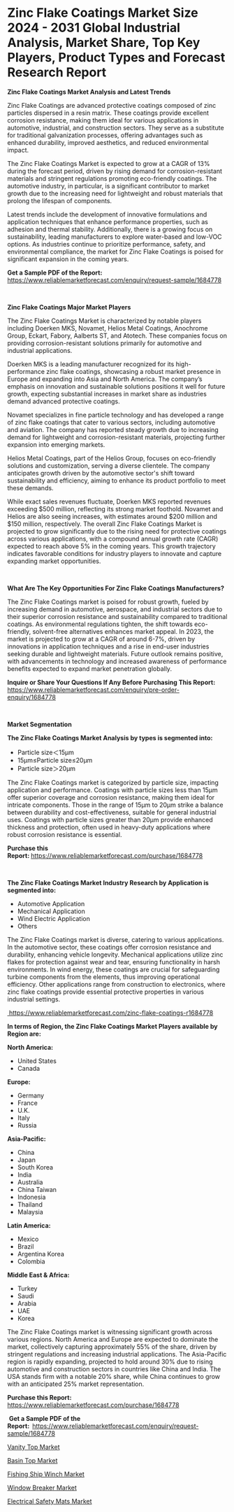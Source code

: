 <p><h1>Zinc Flake Coatings Market Size 2024 - 2031 Global Industrial Analysis, Market Share, Top Key Players, Product Types and Forecast Research Report</h1></p><p><strong>Zinc Flake Coatings Market Analysis and Latest Trends</strong></p>
<p><p>Zinc Flake Coatings are advanced protective coatings composed of zinc particles dispersed in a resin matrix. These coatings provide excellent corrosion resistance, making them ideal for various applications in automotive, industrial, and construction sectors. They serve as a substitute for traditional galvanization processes, offering advantages such as enhanced durability, improved aesthetics, and reduced environmental impact.</p><p>The Zinc Flake Coatings Market is expected to grow at a CAGR of 13% during the forecast period, driven by rising demand for corrosion-resistant materials and stringent regulations promoting eco-friendly coatings. The automotive industry, in particular, is a significant contributor to market growth due to the increasing need for lightweight and robust materials that prolong the lifespan of components.</p><p>Latest trends include the development of innovative formulations and application techniques that enhance performance properties, such as adhesion and thermal stability. Additionally, there is a growing focus on sustainability, leading manufacturers to explore water-based and low-VOC options. As industries continue to prioritize performance, safety, and environmental compliance, the market for Zinc Flake Coatings is poised for significant expansion in the coming years.</p></p>
<p><strong>Get a Sample PDF of the Report:&nbsp;</strong> <a href="https://www.reliablemarketforecast.com/enquiry/request-sample/1684778?utm_campaign=1108&utm_medium=2&utm_source=Github&utm_content=ia&utm_term=19102024&utm_id=zinc-flake-coatings">https://www.reliablemarketforecast.com/enquiry/request-sample/1684778</a></p>
<p>&nbsp;</p>
<p><strong>Zinc Flake Coatings Major Market Players</strong></p>
<p><p>The Zinc Flake Coatings Market is characterized by notable players including Doerken MKS, Novamet, Helios Metal Coatings, Anochrome Group, Eckart, Fabory, Aalberts ST, and Atotech. These companies focus on providing corrosion-resistant solutions primarily for automotive and industrial applications.</p><p>Doerken MKS is a leading manufacturer recognized for its high-performance zinc flake coatings, showcasing a robust market presence in Europe and expanding into Asia and North America. The company’s emphasis on innovation and sustainable solutions positions it well for future growth, expecting substantial increases in market share as industries demand advanced protective coatings.</p><p>Novamet specializes in fine particle technology and has developed a range of zinc flake coatings that cater to various sectors, including automotive and aviation. The company has reported steady growth due to increasing demand for lightweight and corrosion-resistant materials, projecting further expansion into emerging markets.</p><p>Helios Metal Coatings, part of the Helios Group, focuses on eco-friendly solutions and customization, serving a diverse clientele. The company anticipates growth driven by the automotive sector's shift toward sustainability and efficiency, aiming to enhance its product portfolio to meet these demands.</p><p>While exact sales revenues fluctuate, Doerken MKS reported revenues exceeding $500 million, reflecting its strong market foothold. Novamet and Helios are also seeing increases, with estimates around $200 million and $150 million, respectively. The overall Zinc Flake Coatings Market is projected to grow significantly due to the rising need for protective coatings across various applications, with a compound annual growth rate (CAGR) expected to reach above 5% in the coming years. This growth trajectory indicates favorable conditions for industry players to innovate and capture expanding market opportunities.</p></p>
<p>&nbsp;</p>
<p><strong>What Are The Key Opportunities For Zinc Flake Coatings Manufacturers?</strong></p>
<p><p>The Zinc Flake Coatings market is poised for robust growth, fueled by increasing demand in automotive, aerospace, and industrial sectors due to their superior corrosion resistance and sustainability compared to traditional coatings. As environmental regulations tighten, the shift towards eco-friendly, solvent-free alternatives enhances market appeal. In 2023, the market is projected to grow at a CAGR of around 6-7%, driven by innovations in application techniques and a rise in end-user industries seeking durable and lightweight materials. Future outlook remains positive, with advancements in technology and increased awareness of performance benefits expected to expand market penetration globally.</p></p>
<p><strong>Inquire or Share Your Questions If Any Before Purchasing This Report:</strong> <a href="https://www.reliablemarketforecast.com/enquiry/pre-order-enquiry/1684778?utm_campaign=1108&utm_medium=2&utm_source=Github&utm_content=ia&utm_term=19102024&utm_id=zinc-flake-coatings">https://www.reliablemarketforecast.com/enquiry/pre-order-enquiry/1684778</a></p>
<p>&nbsp;</p>
<p><strong>Market Segmentation</strong></p>
<p><strong>The Zinc Flake Coatings Market Analysis by types is segmented into:</strong></p>
<p><ul><li>Particle size＜15μm</li><li>15μm≤Particle size≤20μm</li><li>Particle size＞20μm</li></ul></p>
<p><p>The Zinc Flake Coatings market is categorized by particle size, impacting application and performance. Coatings with particle sizes less than 15μm offer superior coverage and corrosion resistance, making them ideal for intricate components. Those in the range of 15μm to 20μm strike a balance between durability and cost-effectiveness, suitable for general industrial uses. Coatings with particle sizes greater than 20μm provide enhanced thickness and protection, often used in heavy-duty applications where robust corrosion resistance is essential.</p></p>
<p><strong>Purchase this Report:&nbsp;</strong><a href="https://www.reliablemarketforecast.com/purchase/1684778?utm_campaign=1108&utm_medium=2&utm_source=Github&utm_content=ia&utm_term=19102024&utm_id=zinc-flake-coatings">https://www.reliablemarketforecast.com/purchase/1684778</a></p>
<p>&nbsp;</p>
<p><strong>The Zinc Flake Coatings Market Industry Research by Application is segmented into:</strong></p>
<p><ul><li>Automotive Application</li><li>Mechanical Application</li><li>Wind Electric Application</li><li>Others</li></ul></p>
<p><p>The Zinc Flake Coatings market is diverse, catering to various applications. In the automotive sector, these coatings offer corrosion resistance and durability, enhancing vehicle longevity. Mechanical applications utilize zinc flakes for protection against wear and tear, ensuring functionality in harsh environments. In wind energy, these coatings are crucial for safeguarding turbine components from the elements, thus improving operational efficiency. Other applications range from construction to electronics, where zinc flake coatings provide essential protective properties in various industrial settings.</p></p>
<p><a href="https://www.reliablemarketforecast.com/zinc-flake-coatings-r1684778?utm_campaign=1108&utm_medium=2&utm_source=Github&utm_content=ia&utm_term=19102024&utm_id=zinc-flake-coatings">&nbsp;https://www.reliablemarketforecast.com/zinc-flake-coatings-r1684778</a></p>
<p><strong>In terms of Region, the Zinc Flake Coatings Market Players available by Region are:</strong></p>
<p>
    <p> <strong> North America: </strong>
        <ul>
            <li>United States</li>
            <li>Canada</li>
        </ul>
        </p> 
    <p> <strong> Europe: </strong>
        <ul>
            <li>Germany</li>
            <li>France</li>
            <li>U.K.</li>
            <li>Italy</li>
            <li>Russia</li>
        </ul>
        </p> 
    <p> <strong> Asia-Pacific: </strong>
        <ul>
            <li>China</li>
            <li>Japan</li>
            <li>South Korea</li>
            <li>India</li>
            <li>Australia</li>
            <li>China Taiwan</li>
            <li>Indonesia</li>
            <li>Thailand</li>
            <li>Malaysia</li>
        </ul>
        </p> 
    <p> <strong> Latin America: </strong>
        <ul>
            <li>Mexico</li>
            <li>Brazil</li>
            <li>Argentina Korea</li>
            <li>Colombia</li>
        </ul>
        </p> 
    <p> <strong> Middle East & Africa: </strong>
        <ul>
            <li>Turkey</li>
            <li>Saudi</li>
            <li>Arabia</li>
            <li>UAE</li>
            <li>Korea</li>
        </ul>
    </p>
    </p>
<p><p>The Zinc Flake Coatings market is witnessing significant growth across various regions. North America and Europe are expected to dominate the market, collectively capturing approximately 55% of the share, driven by stringent regulations and increasing industrial applications. The Asia-Pacific region is rapidly expanding, projected to hold around 30% due to rising automotive and construction sectors in countries like China and India. The USA stands firm with a notable 20% share, while China continues to grow with an anticipated 25% market representation.</p></p>
<p><strong>Purchase this Report: </strong><a href="https://www.reliablemarketforecast.com/purchase/1684778?utm_campaign=1108&utm_medium=2&utm_source=Github&utm_content=ia&utm_term=19102024&utm_id=zinc-flake-coatings">https://www.reliablemarketforecast.com/purchase/1684778</a></p>
<p>&nbsp;<strong>Get a Sample PDF of the Report:&nbsp;&nbsp;</strong><a href="https://www.reliablemarketforecast.com/enquiry/request-sample/1684778?utm_campaign=1108&utm_medium=2&utm_source=Github&utm_content=ia&utm_term=19102024&utm_id=zinc-flake-coatings">https://www.reliablemarketforecast.com/enquiry/request-sample/1684778</a></p>
<p><strong></strong></p>
<p><p><a href="https://issuu.com/reportprime-2/docs/vanity-top-market-size-2030.pptx_35833d7a21ac0a?utm_campaign=1108&utm_medium=2&utm_source=Github&utm_content=ia&utm_term=19102024&utm_id=zinc-flake-coatings">Vanity Top Market</a></p><p><a href="https://issuu.com/reportprime-2/docs/basin-top-market-size-2030.pptx_2cbafdc8a1c785?utm_campaign=1108&utm_medium=2&utm_source=Github&utm_content=ia&utm_term=19102024&utm_id=zinc-flake-coatings">Basin Top Market</a></p><p><a href="https://github.com/nekolalrclippo/Market-Research-Report-List-1/blob/main/fishing-ship-winch-market.md?utm_campaign=1108&utm_medium=2&utm_source=Github&utm_content=ia&utm_term=19102024&utm_id=zinc-flake-coatings">Fishing Ship Winch Market</a></p><p><a href="https://www.linkedin.com/pulse/window-breaker-market-revolution-size-share-emerging-trends-nnnsf?utm_campaign=1108&utm_medium=2&utm_source=Github&utm_content=ia&utm_term=19102024&utm_id=zinc-flake-coatings">Window Breaker Market</a></p><p><a href="https://www.linkedin.com/pulse/evolution-electrical-safety-mats-market-key-shifts-from-2024-cymif?utm_campaign=1108&utm_medium=2&utm_source=Github&utm_content=ia&utm_term=19102024&utm_id=zinc-flake-coatings">Electrical Safety Mats Market</a></p></p>